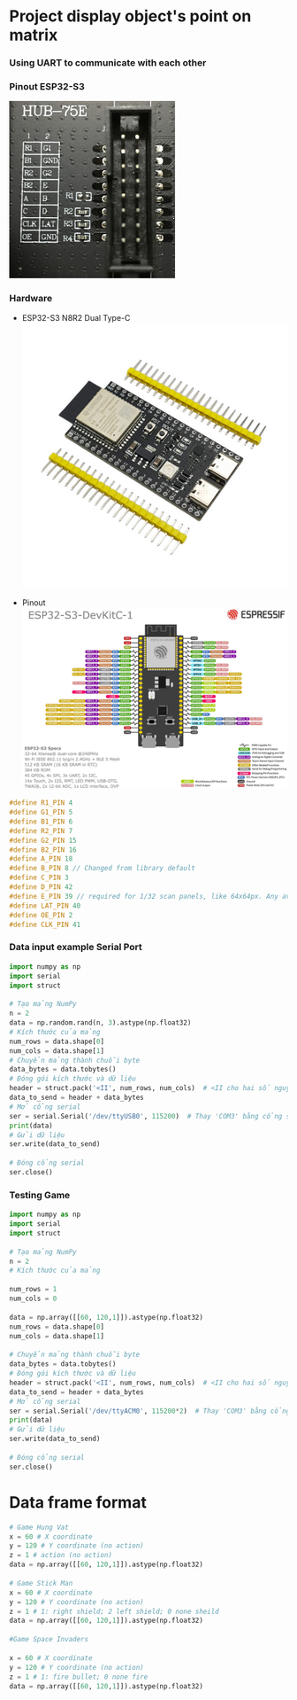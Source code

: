 # Project display object's point on matrix

### Using UART to communicate with each other

### Pinout ESP32-S3
![](/img/connector.jpg)

### Hardware

- ESP32-S3 N8R2 Dual Type-C
    ![ESP32-S3 N8R2 Dual Type-C](/img/esp32s3.jpg)
    

- Pinout
![](/img/esp32-s3_devkitc-1_pinlayout_v1.1.jpg)


```Cpp
#define R1_PIN 4
#define G1_PIN 5
#define B1_PIN 6
#define R2_PIN 7
#define G2_PIN 15
#define B2_PIN 16
#define A_PIN 18
#define B_PIN 8 // Changed from library default
#define C_PIN 3
#define D_PIN 42
#define E_PIN 39 // required for 1/32 scan panels, like 64x64px. Any available pin would do, i.e. IO32
#define LAT_PIN 40
#define OE_PIN 2
#define CLK_PIN 41
```

### Data input example Serial Port

```python
import numpy as np
import serial
import struct

# Tạo mảng NumPy
n = 2
data = np.random.rand(n, 3).astype(np.float32)
# Kích thước của mảng
num_rows = data.shape[0]
num_cols = data.shape[1]
# Chuyển mảng thành chuỗi byte
data_bytes = data.tobytes()
# Đóng gói kích thước và dữ liệu
header = struct.pack('<II', num_rows, num_cols)  # <II cho hai số nguyên không dấu 32-bit
data_to_send = header + data_bytes
# Mở cổng serial
ser = serial.Serial('/dev/ttyUSB0', 115200)  # Thay 'COM3' bằng cổng serial của bạn
print(data)
# Gửi dữ liệu
ser.write(data_to_send)

# Đóng cổng serial
ser.close()

```

### Testing Game

```python
import numpy as np
import serial
import struct

# Tạo mảng NumPy
n = 2
# Kích thước của mảng

num_rows = 1
num_cols = 0

data = np.array([[60, 120,1]]).astype(np.float32)
num_rows = data.shape[0]
num_cols = data.shape[1]

# Chuyển mảng thành chuỗi byte
data_bytes = data.tobytes()
# Đóng gói kích thước và dữ liệu
header = struct.pack('<II', num_rows, num_cols)  # <II cho hai số nguyên không dấu 32-bit
data_to_send = header + data_bytes
# Mở cổng serial
ser = serial.Serial('/dev/ttyACM0', 115200*2)  # Thay 'COM3' bằng cổng serial của bạn
print(data)
# Gửi dữ liệu
ser.write(data_to_send)

# Đóng cổng serial
ser.close()

```

# Data frame format
```python
# Game Hung Vat
x = 60 # X coordinate
y = 120 # Y coordinate (no action)
z = 1 # action (no action)
data = np.array([[60, 120,1]]).astype(np.float32)

# Game Stick Man
x = 60 # X coordinate
y = 120 # Y coordinate (no action)
z = 1 # 1: right shield; 2 left shield; 0 none sheild
data = np.array([[60, 120,1]]).astype(np.float32)

#Game Space Invaders

x = 60 # X coordinate
y = 120 # Y coordinate (no action)
z = 1 # 1: fire bullet; 0 none fire
data = np.array([[60, 120,1]]).astype(np.float32)

```